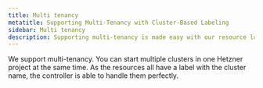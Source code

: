 ```yaml
---
title: Multi tenancy
metatitle: Supporting Multi-Tenancy with Cluster-Based Labeling
sidebar: Multi tenancy
description: Supporting multi-tenancy is made easy with our resource labeling system, ensuring efficient handling of resources for each cluster in your environment.
---
```


We support multi-tenancy. You can start multiple clusters in one Hetzner project at the same time. As the resources all have a label with the cluster name, the controller is able to handle them perfectly.
